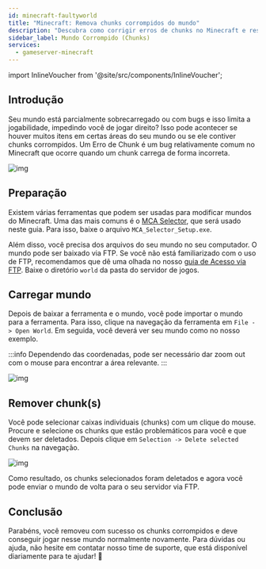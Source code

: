 ```yaml
---
id: minecraft-faultyworld
title: "Minecraft: Remova chunks corrompidos do mundo"
description: "Descubra como corrigir erros de chunks no Minecraft e restaurar uma jogabilidade suave removendo seções corrompidas do mundo → Saiba mais agora"
sidebar_label: Mundo Corrompido (Chunks)
services:
  - gameserver-minecraft
---
```


import InlineVoucher from '@site/src/components/InlineVoucher';

## Introdução

Seu mundo está parcialmente sobrecarregado ou com bugs e isso limita a jogabilidade, impedindo você de jogar direito? Isso pode acontecer se houver muitos itens em certas áreas do seu mundo ou se ele contiver chunks corrompidos. Um Erro de Chunk é um bug relativamente comum no Minecraft que ocorre quando um chunk carrega de forma incorreta.

![img](https://screensaver01.zap-hosting.com/index.php/s/A5bj6posqkTfGK8/preview)

## Preparação

Existem várias ferramentas que podem ser usadas para modificar mundos do Minecraft. Uma das mais comuns é o [MCA Selector](https://github.com/Querz/mcaselector), que será usado neste guia. Para isso, baixe o arquivo `MCA_Selector_Setup.exe`.

Além disso, você precisa dos arquivos do seu mundo no seu computador. O mundo pode ser baixado via FTP. Se você não está familiarizado com o uso de FTP, recomendamos que dê uma olhada no nosso [guia de Acesso via FTP](gameserver-ftpaccess.md). Baixe o diretório `world` da pasta do servidor de jogos.

## Carregar mundo

Depois de baixar a ferramenta e o mundo, você pode importar o mundo para a ferramenta. Para isso, clique na navegação da ferramenta em `File -> Open World`. Em seguida, você deverá ver seu mundo como no nosso exemplo.

:::info
Dependendo das coordenadas, pode ser necessário dar zoom out com o mouse para encontrar a área relevante.
:::

![img](https://screensaver01.zap-hosting.com/index.php/s/eGY45mKdd4ZEwW4/download)

## Remover chunk(s)

Você pode selecionar caixas individuais (chunks) com um clique do mouse. Procure e selecione os chunks que estão problemáticos para você e que devem ser deletados. Depois clique em `Selection -> Delete selected Chunks` na navegação.

![img](https://screensaver01.zap-hosting.com/index.php/s/HDCAEX3iWyjjXQm/download)

Como resultado, os chunks selecionados foram deletados e agora você pode enviar o mundo de volta para o seu servidor via FTP.

## Conclusão

Parabéns, você removeu com sucesso os chunks corrompidos e deve conseguir jogar nesse mundo normalmente novamente. Para dúvidas ou ajuda, não hesite em contatar nosso time de suporte, que está disponível diariamente para te ajudar! 🙂

<InlineVoucher />